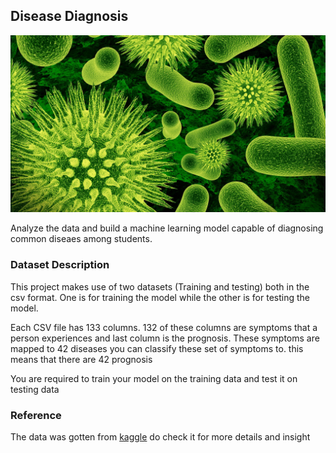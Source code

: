 ## Disease Diagnosis
![image title](./Banner1.jpg)

Analyze the data and build a machine learning model capable of diagnosing common diseaes among students. 
### Dataset Description
This project makes use of two datasets (Training and testing) both in the csv format.
One is for training the model while the other is for testing the model.


Each CSV file has 133 columns. 132 of these columns are symptoms that a person experiences and last column is the prognosis.
These symptoms are mapped to 42 diseases you can classify these set of symptoms to. this means that there are 42 prognosis 

You are required to train your model on the  training data and test it on testing data
### Reference
The data was gotten from [kaggle](https://www.kaggle.com/datasets/kaushil268/disease-prediction-using-machine-learning)
do check it for more details and insight
